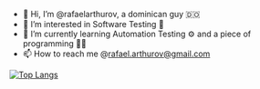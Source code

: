 - 👋 Hi, I’m @rafaelarthurov, a dominican guy 🇩🇴
- 👀 I’m interested in Software Testing 🐞
- 🌱 I’m currently learning Automation Testing ⚙️ and a piece of programming 👨‍💻
- 📫 How to reach me @rafael.arthurov@gmail.com 

<!---
rafaelarthurov/rafaelarthurov is a ✨ special ✨ repository because its `README.md` (this file) appears on your GitHub profile.
You can click the Preview link to take a look at your changes.
--->

[![Top Langs](https://github-readme-stats.vercel.app/api/top-langs/?username=rafaelarthurov&layout=compact)](https://github.com/anuraghazra/github-readme-stats)
